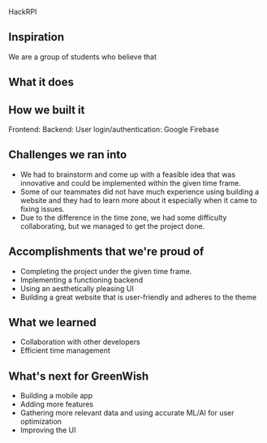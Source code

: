 HackRPI
## Inspiration
We are a group of students who believe that 

## What it does


## How we built it
Frontend:
Backend: 
User login/authentication: Google Firebase

## Challenges we ran into
- We had to brainstorm and come up with a feasible idea that was innovative and could be implemented within the given time frame.
- Some of our teammates did not have much experience using building a website and they had to learn more about it especially when it came to fixing issues.
- Due to the difference in the time zone, we had some difficulty collaborating, but we managed to get the project done.

## Accomplishments that we're proud of
- Completing the project under the given time frame.
- Implementing a functioning backend
- Using an aesthetically pleasing UI
- Building a great website that is user-friendly and adheres to the theme

## What we learned
- Collaboration with other developers
- Efficient time management

## What's next for GreenWish
- Building a mobile app
- Adding more features
- Gathering more relevant data and using accurate ML/AI for user optimization
- Improving the UI
